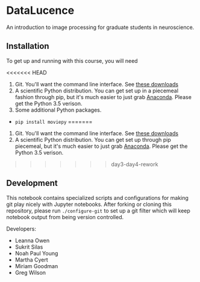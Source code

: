 # DataLucence

An introduction to image processing for graduate students in neuroscience.

## Installation

To get up and running with this course, you will need

<<<<<<< HEAD
1. Git. You'll want the command line interface. See [these downloads](https://git-scm.com/downloads)
2. A scientific Python distribution. You can get set up in a piecemeal fashion through pip, but it's much easier to just grab [Anaconda](https://www.continuum.io/downloads). Please get the Python 3.5 verison.
3. Some additional Python packages.
 - `pip install moviepy`
=======
1) Git. You'll want the command line interface. See [these downloads](https://git-scm.com/downloads)
2) A scientific Python distribution. You can get set up through pip piecemeal, but it's much easier to just grab [Anaconda](https://www.continuum.io/downloads). Please get the Python 3.5 verison.
>>>>>>> day3-day4-rework

## Development

This notebook contains specialized scripts and configurations for making git play nicely with Jupyter notebooks. After forking or cloning this repository, please run `./configure-git` to set up a git filter which will keep notebook output from being version controlled.

Developers:

* Leanna Owen
* Sukrit Silas
* Noah Paul Young
* Martha Cyert
* Miriam Goodman
* Greg Wilson
